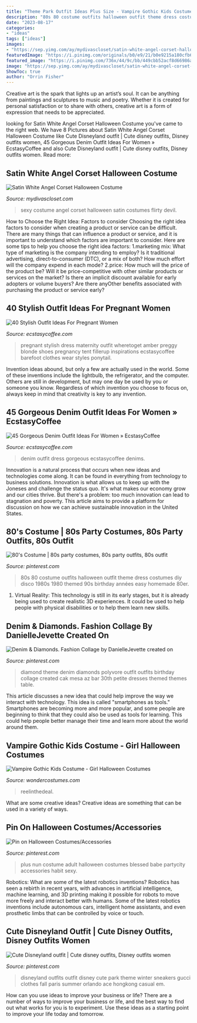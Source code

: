 ```yaml
---
title: "Theme Park Outfit Ideas Plus Size - Vampire Gothic Kids Costume"
description: "80s 80 costume outfits halloween outfit theme dress costumes diy disco 1980s 1980 themed 90s birthday années easy homemade 80er"
date: "2023-08-17"
categories:
- "ideas"
tags: ["ideas"]
images:
- "https://sep.yimg.com/ay/mydivascloset/satin-white-angel-corset-halloween-costume-10.jpg"
featuredImage: "https://i.pinimg.com/originals/b0/e9/21/b0e9215a180cfb6489af1bef3c348230.jpg"
featured_image: "https://i.pinimg.com/736x/44/9c/bb/449cbb52acf8d66986a94870ac63ecb7--diamond-theme-diamond-party.jpg"
image: "https://sep.yimg.com/ay/mydivascloset/satin-white-angel-corset-halloween-costume-10.jpg"
ShowToc: true
author: "Orrin Fisher"
---
```



Creative art is the spark that lights up an artist’s soul. It can be anything from paintings and sculptures to music and poetry. Whether it is created for personal satisfaction or to share with others, creative art is a form of expression that needs to be appreciated.

	

		
looking for Satin White Angel Corset Halloween Costume you've came to the right web. We have 8 Pictures about Satin White Angel Corset Halloween Costume like Cute Disneyland outfit | Cute disney outfits, Disney outfits women, 45 Gorgeous Denim Outfit Ideas For Women » EcstasyCoffee and also Cute Disneyland outfit | Cute disney outfits, Disney outfits women. Read more:
		
    
## Satin White Angel Corset Halloween Costume

<img loading=lazy src="https://sep.yimg.com/ay/mydivascloset/satin-white-angel-corset-halloween-costume-10.jpg" onerror="this.onerror=null;this.src='https://tse1.mm.bing.net/th?id=OIP.Gyuv_ey0cm4bm5_7_RgHnQHaLH&amp;pid=15.1';" alt="Satin White Angel Corset Halloween Costume">

_Source: mydivascloset.com_

>sexy costume angel corset halloween satin costumes flirty devil. 

	

How to Choose the Right Idea: Factors to consider
Choosing the right idea factors to consider when creating a product or service can be difficult. There are many things that can influence a product or service, and it is important to understand which factors are important to consider. Here are some tips to help you choose the right idea factors:
1.marketing mix: What type of marketing is the company intending to employ? Is it traditional advertising, direct-to-consumer (DTC), or a mix of both? How much effort will the company expend in each mode?
2.price: How much will the price of the product be? Will it be price-competitive with other similar products or services on the market? Is there an implicit discount available for early adopters or volume buyers? Are there anyOther benefits associated with purchasing the product or service early?

    
## 40 Stylish Outfit Ideas For Pregnant Women

<img loading=lazy src="https://www.ecstasycoffee.com/wp-content/uploads/2016/11/Black-Shift-Dress.jpg" onerror="this.onerror=null;this.src='https://tse3.mm.bing.net/th?id=OIP.KFAElugK_8CnfP-gF-jTUAHaLF&amp;pid=15.1';" alt="40 Stylish Outfit Ideas For Pregnant Women">

_Source: ecstasycoffee.com_

>pregnant stylish dress maternity outfit wheretoget amber preggy blonde shoes pregnancy tent fillerup inspirations ecstasycoffee barefoot clothes wear styles ponytail. 

	

Invention ideas abound, but only a few are actually used in the world. Some of these inventions include the lightbulb, the refrigerator, and the computer. Others are still in development, but may one day be used by you or someone you know. Regardless of which invention you choose to focus on, always keep in mind that creativity is key to any invention.

    
## 45 Gorgeous Denim Outfit Ideas For Women » EcstasyCoffee

<img loading=lazy src="https://i2.wp.com/www.ecstasycoffee.com/wp-content/uploads/2016/11/Denim-Look6.jpg?resize=600%2C965" onerror="this.onerror=null;this.src='https://tse3.mm.bing.net/th?id=OIP.XCQTVxTtUnf891Q2TY9Y7wHaL6&amp;pid=15.1';" alt="45 Gorgeous Denim Outfit Ideas For Women » EcstasyCoffee">

_Source: ecstasycoffee.com_

>denim outfit dress gorgeous ecstasycoffee denims. 

	

Innovation is a natural process that occurs when new ideas and technologies come along. It can be found in everything from technology to business solutions. Innovation is what allows us to keep up with the Joneses and challenge the status quo. It's what makes our economy grow and our cities thrive. But there's a problem: too much innovation can lead to stagnation and poverty. This article aims to provide a platform for discussion on how we can achieve sustainable innovation in the United States.

    
## 80&#039;s Costume | 80s Party Costumes, 80s Party Outfits, 80s Outfit

<img loading=lazy src="https://i.pinimg.com/originals/b0/e9/21/b0e9215a180cfb6489af1bef3c348230.jpg" onerror="this.onerror=null;this.src='https://tse1.mm.bing.net/th?id=OIP.gIH2D_4lYvFbYr2ahnVnqgHaJ4&amp;pid=15.1';" alt="80&#039;s Costume | 80s party costumes, 80s party outfits, 80s outfit">

_Source: pinterest.com_

>80s 80 costume outfits halloween outfit theme dress costumes diy disco 1980s 1980 themed 90s birthday années easy homemade 80er. 

	

1. Virtual Reality: This technology is still in its early stages, but it is already being used to create realistic 3D experiences. It could be used to help people with physical disabilities or to help them learn new skills.

    
## Denim &amp; Diamonds. Fashion Collage By DanielleJevette Created On

<img loading=lazy src="https://i.pinimg.com/736x/44/9c/bb/449cbb52acf8d66986a94870ac63ecb7--diamond-theme-diamond-party.jpg" onerror="this.onerror=null;this.src='https://tse4.mm.bing.net/th?id=OIP.tPDafh7SZ5Wf10kxnsEIzwHaHW&amp;pid=15.1';" alt="Denim &amp; Diamonds. Fashion Collage by DanielleJevette created on">

_Source: pinterest.com_

>diamond theme denim diamonds polyvore outfit outfits birthday collage created cak mesa az bar 30th petite dresses themed themes table. 

	

This article discusses a new idea that could help improve the way we interact with technology. This idea is called "smartphones as tools." Smartphones are becoming more and more popular, and some people are beginning to think that they could also be used as tools for learning. This could help people better manage their time and learn more about the world around them.

    
## Vampire Gothic Kids Costume - Girl Halloween Costumes

<img loading=lazy src="https://img.wondercostumes.com/imgzoom/gothic-vampire-costume-62700.jpg" onerror="this.onerror=null;this.src='https://tse1.mm.bing.net/th?id=OIP.oBRb61_EAiflDto5hV2HIgHaI4&amp;pid=15.1';" alt="Vampire Gothic Kids Costume - Girl Halloween Costumes">

_Source: wondercostumes.com_

>reelinthedeal. 

	

What are some creative ideas?
Creative ideas are something that can be used in a variety of ways.

    
## Pin On Halloween Costumes/Accessories

<img loading=lazy src="https://i.pinimg.com/736x/73/11/37/73113773ca6e3b81e187925ffc0890b7--halloween-costumes-plus-size-plus-size-costume.jpg" onerror="this.onerror=null;this.src='https://tse1.mm.bing.net/th?id=OIP.4YC7vp_E9aRAFqvRG4gRxAHaPg&amp;pid=15.1';" alt="Pin on Halloween Costumes/Accessories">

_Source: pinterest.com_

>plus nun costume adult halloween costumes blessed babe partycity accessories habit sexy. 

	

Robotics: What are some of the latest robotics inventions?
Robotics has seen a rebirth in recent years, with advances in artificial intelligence, machine learning, and 3D printing making it possible for robots to move more freely and interact better with humans. Some of the latest robotics inventions include autonomous cars, intelligent home assistants, and even prosthetic limbs that can be controlled by voice or touch.

    
## Cute Disneyland Outfit | Cute Disney Outfits, Disney Outfits Women

<img loading=lazy src="https://i.pinimg.com/originals/19/1b/43/191b43eb70f03bd2db0ed001a23dbfc0.png" onerror="this.onerror=null;this.src='https://tse1.mm.bing.net/th?id=OIP.Svb5ro6vlZTIn5y0AOpSuAHaNK&amp;pid=15.1';" alt="Cute Disneyland outfit | Cute disney outfits, Disney outfits women">

_Source: pinterest.com_

>disneyland outfits outfit disney cute park theme winter sneakers gucci clothes fall paris summer orlando ace hongkong casual em. 

	

How can you use ideas to improve your business or life?
There are a number of ways to improve your business or life, and the best way to find out what works for you is to experiment. Use these ideas as a starting point to improve your life today and tomorrow.

